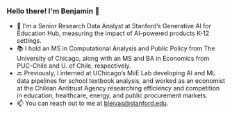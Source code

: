 ### Hello there! I'm Benjamin 👋

* 💼 I'm a Senior Research Data Analyst at Stanford’s Generative AI for Education Hub, measuring the impact of AI-powered products K-12 settings.
* 📚 I hold an MS in Computational Analysis and Public Policy from The University of Chicago, along with an MS and BA in Economics from PUC-Chile and U. of Chile, respectively.
* 🔙 Previously, I interned at UChicago’s MiiE Lab developing AI and ML data pipelines for school textbook analysis, and worked as an economist at the Chilean Antitrust Agency researching efficiency and competition in education, healthcare, energy, and public procurement markets.
* 📫 You can reach out to me at bleivas@stanford.edu.
